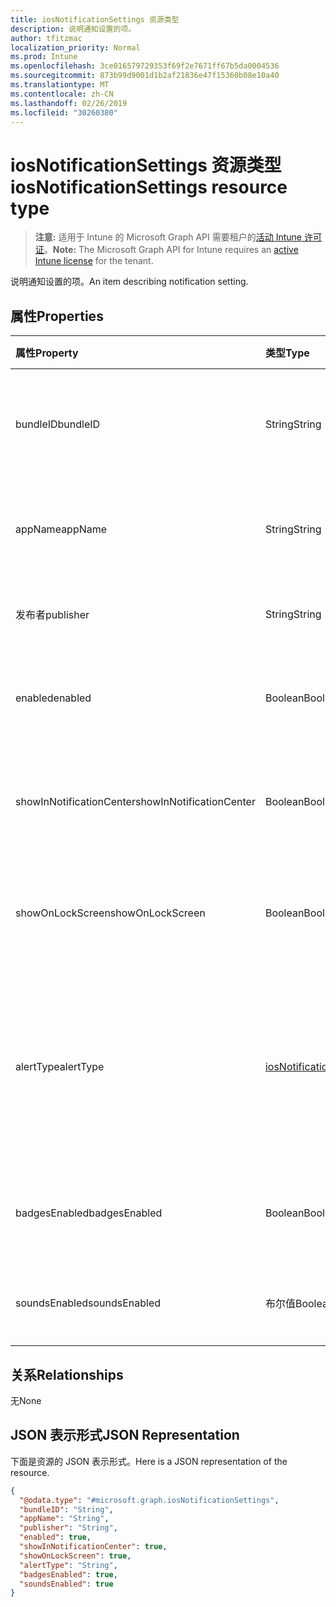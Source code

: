 ```yaml
---
title: iosNotificationSettings 资源类型
description: 说明通知设置的项。
author: tfitzmac
localization_priority: Normal
ms.prod: Intune
ms.openlocfilehash: 3ce016579729353f69f2e7671ff67b5da0004536
ms.sourcegitcommit: 873b99d9001d1b2af21836e47f15360b08e10a40
ms.translationtype: MT
ms.contentlocale: zh-CN
ms.lasthandoff: 02/26/2019
ms.locfileid: "30260380"
---
```

# <a name="iosnotificationsettings-resource-type"></a><span data-ttu-id="d3177-103">iosNotificationSettings 资源类型</span><span class="sxs-lookup"><span data-stu-id="d3177-103">iosNotificationSettings resource type</span></span>

> <span data-ttu-id="d3177-104">**注意:** 适用于 Intune 的 Microsoft Graph API 需要租户的[活动 Intune 许可证](https://go.microsoft.com/fwlink/?linkid=839381)。</span><span class="sxs-lookup"><span data-stu-id="d3177-104">**Note:** The Microsoft Graph API for Intune requires an [active Intune license](https://go.microsoft.com/fwlink/?linkid=839381) for the tenant.</span></span>

<span data-ttu-id="d3177-105">说明通知设置的项。</span><span class="sxs-lookup"><span data-stu-id="d3177-105">An item describing notification setting.</span></span>

## <a name="properties"></a><span data-ttu-id="d3177-106">属性</span><span class="sxs-lookup"><span data-stu-id="d3177-106">Properties</span></span>
|<span data-ttu-id="d3177-107">属性</span><span class="sxs-lookup"><span data-stu-id="d3177-107">Property</span></span>|<span data-ttu-id="d3177-108">类型</span><span class="sxs-lookup"><span data-stu-id="d3177-108">Type</span></span>|<span data-ttu-id="d3177-109">说明</span><span class="sxs-lookup"><span data-stu-id="d3177-109">Description</span></span>|
|:---|:---|:---|
|<span data-ttu-id="d3177-110">bundleID</span><span class="sxs-lookup"><span data-stu-id="d3177-110">bundleID</span></span>|<span data-ttu-id="d3177-111">String</span><span class="sxs-lookup"><span data-stu-id="d3177-111">String</span></span>|<span data-ttu-id="d3177-112">要向其应用这些通知设置的应用的捆绑 ID。</span><span class="sxs-lookup"><span data-stu-id="d3177-112">Bundle id of app to which to apply these notification settings.</span></span>|
|<span data-ttu-id="d3177-113">appName</span><span class="sxs-lookup"><span data-stu-id="d3177-113">appName</span></span>|<span data-ttu-id="d3177-114">String</span><span class="sxs-lookup"><span data-stu-id="d3177-114">String</span></span>|<span data-ttu-id="d3177-115">要与 bundleID 关联的应用程序名称。</span><span class="sxs-lookup"><span data-stu-id="d3177-115">Application name to be associated with the bundleID.</span></span>|
|<span data-ttu-id="d3177-116">发布者</span><span class="sxs-lookup"><span data-stu-id="d3177-116">publisher</span></span>|<span data-ttu-id="d3177-117">String</span><span class="sxs-lookup"><span data-stu-id="d3177-117">String</span></span>|<span data-ttu-id="d3177-118">要与 bundleID 关联的发布者。</span><span class="sxs-lookup"><span data-stu-id="d3177-118">Publisher to be associated with the bundleID.</span></span>|
|<span data-ttu-id="d3177-119">enabled</span><span class="sxs-lookup"><span data-stu-id="d3177-119">enabled</span></span>|<span data-ttu-id="d3177-120">Boolean</span><span class="sxs-lookup"><span data-stu-id="d3177-120">Boolean</span></span>|<span data-ttu-id="d3177-121">指示是否允许此应用使用通知。</span><span class="sxs-lookup"><span data-stu-id="d3177-121">Indicates whether notifications are allowed for this app.</span></span>|
|<span data-ttu-id="d3177-122">showInNotificationCenter</span><span class="sxs-lookup"><span data-stu-id="d3177-122">showInNotificationCenter</span></span>|<span data-ttu-id="d3177-123">Boolean</span><span class="sxs-lookup"><span data-stu-id="d3177-123">Boolean</span></span>|<span data-ttu-id="d3177-124">指示是否可以在通知中心中显示通知。</span><span class="sxs-lookup"><span data-stu-id="d3177-124">Indicates whether notifications can be shown in notification center.</span></span>|
|<span data-ttu-id="d3177-125">showOnLockScreen</span><span class="sxs-lookup"><span data-stu-id="d3177-125">showOnLockScreen</span></span>|<span data-ttu-id="d3177-126">Boolean</span><span class="sxs-lookup"><span data-stu-id="d3177-126">Boolean</span></span>|<span data-ttu-id="d3177-127">指示是否可以在锁定屏幕上显示通知。</span><span class="sxs-lookup"><span data-stu-id="d3177-127">Indicates whether notifications can be shown on the lock screen.</span></span>|
|<span data-ttu-id="d3177-128">alertType</span><span class="sxs-lookup"><span data-stu-id="d3177-128">alertType</span></span>|[<span data-ttu-id="d3177-129">iosNotificationAlertType</span><span class="sxs-lookup"><span data-stu-id="d3177-129">iosNotificationAlertType</span></span>](../resources/intune-deviceconfig-iosnotificationalerttype.md)|<span data-ttu-id="d3177-130">指示此应用的通知的警报类型。</span><span class="sxs-lookup"><span data-stu-id="d3177-130">Indicates the type of alert for notifications for this app.</span></span> <span data-ttu-id="d3177-131">可取值为：`deviceDefault`、`banner`、`modal`、`none`。</span><span class="sxs-lookup"><span data-stu-id="d3177-131">Possible values are: `deviceDefault`, `banner`, `modal`, `none`.</span></span>|
|<span data-ttu-id="d3177-132">badgesEnabled</span><span class="sxs-lookup"><span data-stu-id="d3177-132">badgesEnabled</span></span>|<span data-ttu-id="d3177-133">Boolean</span><span class="sxs-lookup"><span data-stu-id="d3177-133">Boolean</span></span>|<span data-ttu-id="d3177-134">指示是否允许此应用使用徽章。</span><span class="sxs-lookup"><span data-stu-id="d3177-134">Indicates whether badges are allowed for this app.</span></span>|
|<span data-ttu-id="d3177-135">soundsEnabled</span><span class="sxs-lookup"><span data-stu-id="d3177-135">soundsEnabled</span></span>|<span data-ttu-id="d3177-136">布尔值</span><span class="sxs-lookup"><span data-stu-id="d3177-136">Boolean</span></span>|<span data-ttu-id="d3177-137">指示是否允许此应用使用声音。</span><span class="sxs-lookup"><span data-stu-id="d3177-137">Indicates whether sounds are allowed for this app.</span></span>|

## <a name="relationships"></a><span data-ttu-id="d3177-138">关系</span><span class="sxs-lookup"><span data-stu-id="d3177-138">Relationships</span></span>
<span data-ttu-id="d3177-139">无</span><span class="sxs-lookup"><span data-stu-id="d3177-139">None</span></span>

## <a name="json-representation"></a><span data-ttu-id="d3177-140">JSON 表示形式</span><span class="sxs-lookup"><span data-stu-id="d3177-140">JSON Representation</span></span>
<span data-ttu-id="d3177-141">下面是资源的 JSON 表示形式。</span><span class="sxs-lookup"><span data-stu-id="d3177-141">Here is a JSON representation of the resource.</span></span>
<!-- {
  "blockType": "resource",
  "@odata.type": "microsoft.graph.iosNotificationSettings"
}
-->
``` json
{
  "@odata.type": "#microsoft.graph.iosNotificationSettings",
  "bundleID": "String",
  "appName": "String",
  "publisher": "String",
  "enabled": true,
  "showInNotificationCenter": true,
  "showOnLockScreen": true,
  "alertType": "String",
  "badgesEnabled": true,
  "soundsEnabled": true
}
```



